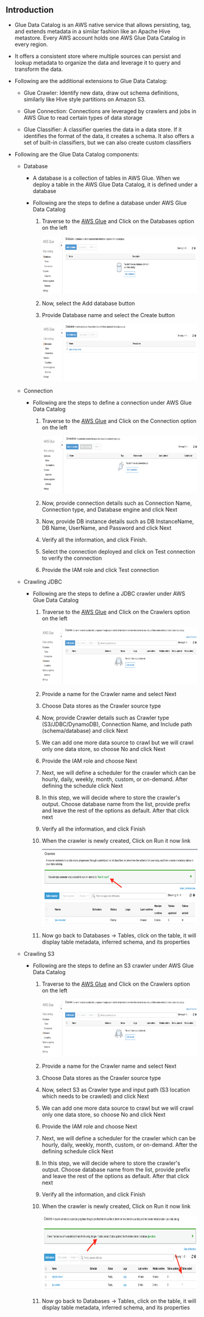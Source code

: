 ## Introduction

- Glue Data Catalog is an AWS native service that allows persisting, tag, and extends metadata in a similar fashion like an Apache Hive metastore. Every AWS account holds one AWS Glue Data Catalog in every region. 

- It offers a consistent store where multiple sources can persist and lookup metadata to organize the data and leverage it to query and transform the data.

- Following are the additional extensions to Glue Data Catalog:

    - Glue Crawler: Identify new data, draw out schema definitions, similarly like Hive style partitions on Amazon S3.

    - Glue Connection: Connections are leveraged by crawlers and jobs in AWS Glue to read certain types of data storage

    - Glue Classifier: A classifier queries the data in a data store. If it identifies the format of the data, it creates a schema. It also offers a set of built-in classifiers, but we can also create custom classifiers

- Following are the Glue Data Catalog components:
  
    - Database

      - A database is a collection of tables in AWS Glue. When we deploy a table in the AWS Glue Data Catalog, it is defined under a database

      - Following are the steps to define a database under AWS Glue Data Catalog

          1. Traverse to the <a href="https://console.aws.amazon.com/glue/">AWS Glue</a> and Click on the Databases option on the left

             <img src="images/image1.png" class="inline" width="700" height="150"/>

          2. Now, select the Add database button

          3. Provide Database name and select the Create button 

             <img src="images/image2.png" class="inline" width="700" height="150"/> 
 
  - Connection
  
      - Following are the steps to define a connection under AWS Glue Data Catalog

          1. Traverse to the <a href="https://console.aws.amazon.com/glue/">AWS Glue</a> and Click on the Connection option on the left

             <img src="images/image3.png" class="inline" width="700" height="150"/>

          2. Now, provide connection details such as Connection Name, Connection type, and Database engine and click Next

          3. Now, provide DB instance details such as DB InstanceName, DB Name, UserName, and Password and click Next 

          4. Verify all the information, and click Finish.

          5. Select the connection deployed and click on Test connection to verify the connection 

          6. Provide the IAM role and click Test connection 

  - Crawling JDBC
  
      - Following are the steps to define a JDBC crawler under AWS Glue Data Catalog

          1. Traverse to the <a href="https://console.aws.amazon.com/glue/">AWS Glue</a> and Click on the Crawlers option on the left

             <img src="images/image4.png" class="inline" width="700" height="150"/>

          2. Provide a name for the Crawler name and select Next

          3. Choose Data stores as the Crawler source type

          4. Now, provide Crawler details such as Crawler type (S3/JDBC/DynamoDB), Connection Name, and Include path (schema/database) and click Next 

          5. We can add one more data source to crawl but we will crawl only one data store, so choose No and click Next

          6. Provide the IAM role and choose Next

          7. Next, we will define a scheduler for the crawler which can be hourly, daily, weekly, month, custom, or on-demand. After defining the schedule click Next 

          8. In this step, we will decide where to store the crawler's output. Choose database name from the list, provide prefix and leave the rest of the options as default. After that click next

          9. Verify all the information, and click Finish 

          10. When the crawler is newly created, Click on Run it now link

              <img src="images/image5.png" class="inline" width="600" height="200"/>

          11. Now go back to Databases -> Tables, click on the table, it will display table metadata, inferred schema, and its properties

  - Crawling S3 
   
      - Following are the steps to define an S3 crawler under AWS Glue Data Catalog

          1. Traverse to the <a href="https://console.aws.amazon.com/glue/">AWS Glue</a> and Click on the Crawlers option on the left

             <img src="images/image4.png" class="inline" width="700" height="150"/>

          2. Provide a name for the Crawler name and select Next

          3. Choose Data stores as the Crawler source type

          4. Now, select S3 as Crawler type and input path (S3 location which needs to be crawled) and click Next 

          5. We can add one more data source to crawl but we will crawl only one data store, so choose No and click Next

          6. Provide the IAM role and choose Next

          7. Next, we will define a scheduler for the crawler which can be hourly, daily, weekly, month, custom, or on-demand. After the defining schedule click Next  
          
          8. In this step, we will decide where to store the crawler's output. Choose database name from the list, provide prefix and leave the rest of the options as default. After that click next

          9. Verify all the information, and click Finish 
        
          10. When the crawler is newly created, Click on Run it now link
    
              <img src="images/image6.png" class="inline" width="700" height="200"/>
        
          11. Now go back to Databases -> Tables, click on the table, it will display table metadata, inferred schema, and its properties

